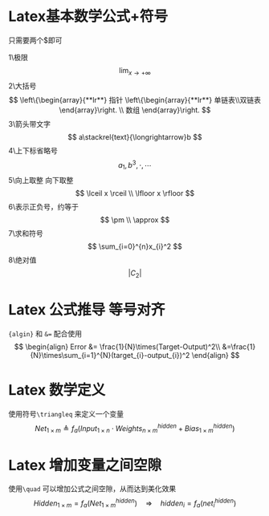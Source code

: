# Latex基本数学公式+符号

只需要两个$即可

1\极限
$$
{\lim_{x\to +\infty}}
$$
2\大括号
$$
\left\{\begin{array}{**lr**}  
             指针  \left\{\begin{array}{**lr**} 单链表\\双链表\end{array}\right.   \\
             数组  
\end{array}\right.
$$
3\箭头带文字
$$
a\stackrel{text}{\longrightarrow}b
$$
4\上下标省略号
$$
a_1,b^3,\cdot,\cdots
$$
5\向上取整 向下取整
$$
\lceil x \rceil \\
\lfloor x \rfloor
$$
6\表示正负号，约等于
$$
\pm \\
\approx
$$
7\求和符号
$$
\sum_{i=0}^{n}x_{i}^2
$$
8\绝对值
$$
\lvert C_{2} \rvert
$$

# Latex 公式推导 等号对齐

`{algin}` 和 `&=` 配合使用
$$
\begin{align}
Error &= \frac{1}{N}\times(Target-Output)^2\\
      &=\frac{1}{N}\times\sum_{i=1}^{N}(target_{i}-output_{i})^2
\end{align}
$$

# Latex 数学定义

使用符号`\triangleq` 来定义一个变量
$$
Net_{1\times m} \triangleq f_a(Input_{1\times n} \cdot Weights_{n\times m}^{hidden} + Bias_{1\times m}^{hidden})
$$


# Latex 增加变量之间空隙

使用`\quad` 可以增加公式之间空隙，从而达到美化效果
$$
Hidden_{1\times m} = f_a(Net_{1\times m}^{hidden}) \quad \Rightarrow \quad hidden_i = f_a(net_i^{hidden})
$$

